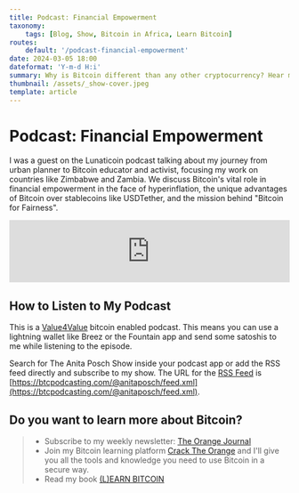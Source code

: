```yaml
---
title: Podcast: Financial Empowerment
taxonomy:
    tags: [Blog, Show, Bitcoin in Africa, Learn Bitcoin]
routes:
    default: '/podcast-financial-empowerment'
date: 2024-03-05 18:00
dateformat: 'Y-m-d H:i'
summary: Why is Bitcoin different than any other cryptocurrency? Hear me sharing my journey to becoming a Bitcoin advocate, focusing on the importance of financial empowerment in African countries and the goals of Bitcoin for Fairness.
thumbnail: /assets/_show-cover.jpeg
template: article
---
```


# Podcast: Financial Empowerment

I was a guest on the Lunaticoin podcast talking about my journey from urban planner to Bitcoin educator and activist, focusing my work on countries like Zimbabwe and Zambia. We discuss Bitcoin's vital role in financial empowerment in the face of hyperinflation, the unique advantages of Bitcoin over stablecoins like USDTether, and the mission behind "Bitcoin for Fairness". 

<iframe width="100%" height="112" frameborder="0" scrolling="no" style="width: 100%; height: 112px;  overflow: hidden;" src="https://btcpodcasting.com/@anitaposch/episodes/financial-empowerment/embed/dark"></iframe>

## How to Listen to My Podcast
This is a [Value4Value](https://value4value.info/) bitcoin enabled podcast. This means you can use a lightning wallet like Breez or the Fountain app and send some satoshis to me while listening to the episode. 

Search for The Anita Posch Show inside your podcast app or add the RSS feed directly and subscribe to my show. The URL for the [RSS Feed](https://btcpodcasting.com/@anitaposch/feed.xml) is [https://btcpodcasting.com/@anitaposch/feed.xml](https://btcpodcasting.com/@anitaposch/feed.xml).

## Do you want to learn more about Bitcoin? 

> * Subscribe to my weekly newsletter: [The Orange Journal](https://anita.link/news)
> * Join my Bitcoin learning platform [Crack The Orange](https://cracktheorange.com) and I'll give you all the tools and knowledge you need to use Bitcoin in a secure way.
> * Read my book [(L)EARN BITCOIN](https://learnbitcoin.link/)
